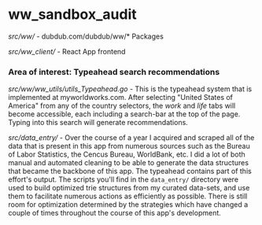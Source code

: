 # ww_sandbox_audit

*src/ww/* - dubdub.com/dubdub/ww/* Packages

*src/ww_client/* - React App frontend

### Area of interest: Typeahead search recommendations

*src/ww/ww_utils/utils_Typeahead.go* - This is the typeahead system that is implemented at myworldworks.com. After selecting "United States of America"
from any of the country selectors, the *work* and *life* tabs will become accessible, each including a search-bar at the top of the page. Typing into
this search will generate recommendations.

*src/data_entry/* - Over the course of a year I acquired and scraped all of the data that is present in this app from numerous sources such as the
Bureau of Labor Statistics, the Cencus Bureau, WorldBank, etc. I did a lot of both manual and automated cleaning to be able to generate the data
structures that became the backbone of this app. The typeahead contains part of this effort's output. The scripts you'll find in the `data_entry/`
directory were used to build optimized trie structures from my curated data-sets, and use them to facilitate numerous actions as efficiently as possible. There is still room for optimization
determined by the strategies which have changed a couple of times throughout the course of this app's development.
